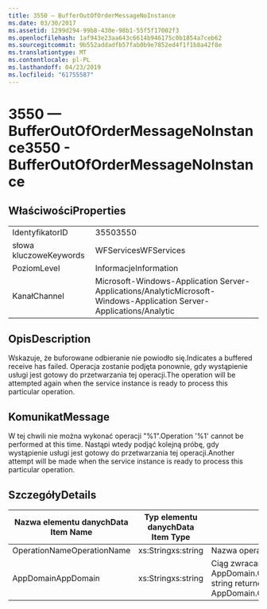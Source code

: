 ```yaml
---
title: 3550 — BufferOutOfOrderMessageNoInstance
ms.date: 03/30/2017
ms.assetid: 1299d294-99b8-430e-98b1-55f5f17002f3
ms.openlocfilehash: 1af943e23aa643c6614b946175c0b1854a7ceb62
ms.sourcegitcommit: 9b552addadfb57fab0b9e7852ed4f1f1b8a42f8e
ms.translationtype: MT
ms.contentlocale: pl-PL
ms.lasthandoff: 04/23/2019
ms.locfileid: "61755587"
---
```

# <a name="3550---bufferoutofordermessagenoinstance"></a><span data-ttu-id="1dbcc-102">3550 — BufferOutOfOrderMessageNoInstance</span><span class="sxs-lookup"><span data-stu-id="1dbcc-102">3550 - BufferOutOfOrderMessageNoInstance</span></span>
## <a name="properties"></a><span data-ttu-id="1dbcc-103">Właściwości</span><span class="sxs-lookup"><span data-stu-id="1dbcc-103">Properties</span></span>  
  
|||  
|-|-|  
|<span data-ttu-id="1dbcc-104">Identyfikator</span><span class="sxs-lookup"><span data-stu-id="1dbcc-104">ID</span></span>|<span data-ttu-id="1dbcc-105">3550</span><span class="sxs-lookup"><span data-stu-id="1dbcc-105">3550</span></span>|  
|<span data-ttu-id="1dbcc-106">słowa kluczowe</span><span class="sxs-lookup"><span data-stu-id="1dbcc-106">Keywords</span></span>|<span data-ttu-id="1dbcc-107">WFServices</span><span class="sxs-lookup"><span data-stu-id="1dbcc-107">WFServices</span></span>|  
|<span data-ttu-id="1dbcc-108">Poziom</span><span class="sxs-lookup"><span data-stu-id="1dbcc-108">Level</span></span>|<span data-ttu-id="1dbcc-109">Informacje</span><span class="sxs-lookup"><span data-stu-id="1dbcc-109">Information</span></span>|  
|<span data-ttu-id="1dbcc-110">Kanał</span><span class="sxs-lookup"><span data-stu-id="1dbcc-110">Channel</span></span>|<span data-ttu-id="1dbcc-111">Microsoft-Windows-Application Server-Applications/Analytic</span><span class="sxs-lookup"><span data-stu-id="1dbcc-111">Microsoft-Windows-Application Server-Applications/Analytic</span></span>|  
  
## <a name="description"></a><span data-ttu-id="1dbcc-112">Opis</span><span class="sxs-lookup"><span data-stu-id="1dbcc-112">Description</span></span>  
 <span data-ttu-id="1dbcc-113">Wskazuje, że buforowane odbieranie nie powiodło się.</span><span class="sxs-lookup"><span data-stu-id="1dbcc-113">Indicates a buffered receive has failed.</span></span> <span data-ttu-id="1dbcc-114">Operacja zostanie podjęta ponownie, gdy wystąpienie usługi jest gotowy do przetwarzania tej operacji.</span><span class="sxs-lookup"><span data-stu-id="1dbcc-114">The operation will be attempted again when the service instance is ready to process this particular operation.</span></span>  
  
## <a name="message"></a><span data-ttu-id="1dbcc-115">Komunikat</span><span class="sxs-lookup"><span data-stu-id="1dbcc-115">Message</span></span>  
 <span data-ttu-id="1dbcc-116">W tej chwili nie można wykonać operacji "%1".</span><span class="sxs-lookup"><span data-stu-id="1dbcc-116">Operation '%1' cannot be performed at this time.</span></span> <span data-ttu-id="1dbcc-117">Nastąpi wtedy podjąć kolejną próbę, gdy wystąpienie usługi jest gotowy do przetwarzania tej operacji.</span><span class="sxs-lookup"><span data-stu-id="1dbcc-117">Another attempt will be made when the service instance is ready to process this particular operation.</span></span>  
  
## <a name="details"></a><span data-ttu-id="1dbcc-118">Szczegóły</span><span class="sxs-lookup"><span data-stu-id="1dbcc-118">Details</span></span>  
  
|<span data-ttu-id="1dbcc-119">Nazwa elementu danych</span><span class="sxs-lookup"><span data-stu-id="1dbcc-119">Data Item Name</span></span>|<span data-ttu-id="1dbcc-120">Typ elementu danych</span><span class="sxs-lookup"><span data-stu-id="1dbcc-120">Data Item Type</span></span>|<span data-ttu-id="1dbcc-121">Opis</span><span class="sxs-lookup"><span data-stu-id="1dbcc-121">Description</span></span>|  
|--------------------|--------------------|-----------------|  
|<span data-ttu-id="1dbcc-122">OperationName</span><span class="sxs-lookup"><span data-stu-id="1dbcc-122">OperationName</span></span>|<span data-ttu-id="1dbcc-123">xs:String</span><span class="sxs-lookup"><span data-stu-id="1dbcc-123">xs:string</span></span>|<span data-ttu-id="1dbcc-124">Nazwa operacji.</span><span class="sxs-lookup"><span data-stu-id="1dbcc-124">The name of the operation.</span></span>|  
|<span data-ttu-id="1dbcc-125">AppDomain</span><span class="sxs-lookup"><span data-stu-id="1dbcc-125">AppDomain</span></span>|<span data-ttu-id="1dbcc-126">xs:String</span><span class="sxs-lookup"><span data-stu-id="1dbcc-126">xs:string</span></span>|<span data-ttu-id="1dbcc-127">Ciąg zwracany przez AppDomain.CurrentDomain.FriendlyName.</span><span class="sxs-lookup"><span data-stu-id="1dbcc-127">The string returned by AppDomain.CurrentDomain.FriendlyName.</span></span>|
